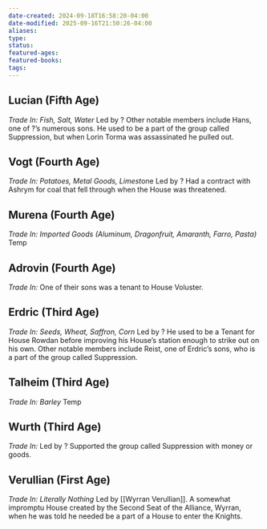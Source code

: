 ```yaml
---
date-created: 2024-09-18T16:58:20-04:00
date-modified: 2025-09-16T21:50:26-04:00
aliases: 
type: 
status: 
featured-ages: 
featured-books: 
tags: 
---
```

## Lucian (Fifth Age)
*Trade In: Fish, Salt, Water*
Led by ? Other notable members include Hans, one of ?’s numerous sons. He used to be a part of the group called Suppression, but when Lorin Torma was assassinated he pulled out.
## Vogt (Fourth Age)
*Trade In: Potatoes, Metal Goods, Limest*one
Led by ? Had a contract with Ashrym for coal that fell through when the House was threatened.
## Murena (Fourth Age)
*Trade In: Imported Goods (Aluminum, Dragonfruit, Amaranth, Farro, Pasta)*
Temp
## Adrovin (Fourth Age)
*Trade In:*
One of their sons was a tenant to House Voluster.
## Erdric (Third Age)
*Trade In: Seeds, Wheat, Saffron, Corn*
Led by ? He used to be a Tenant for House Rowdan before improving his House’s station enough to strike out on his own. Other notable members include Reist, one of Erdric’s sons, who is a part of the group called Suppression.
## Talheim (Third Age)
*Trade In: Barley*
Temp
## Wurth (Third Age)
*Trade In:*
Led by ? Supported the group called Suppression with money or goods.
## Verullian (First Age)
*Trade In: Literally Nothing*
Led by [[Wyrran Verullian]]. A somewhat impromptu House created by the Second Seat of the Alliance, Wyrran, when he was told he needed be a part of a House to enter the Knights.